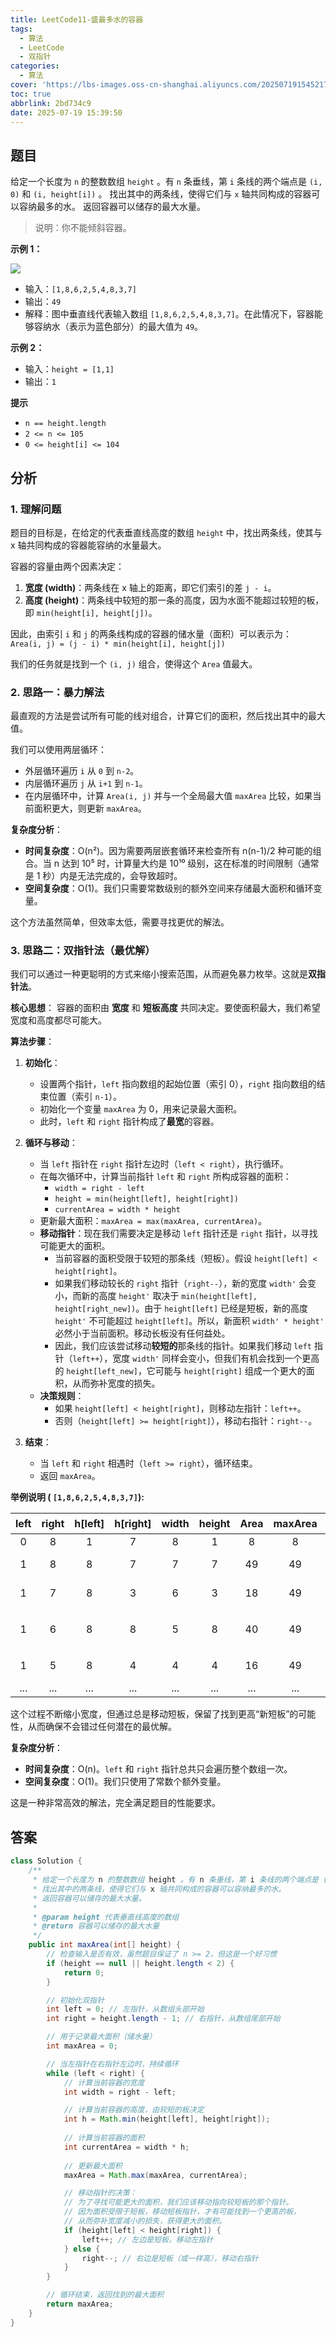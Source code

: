 ```yaml
---
title: LeetCode11-盛最多水的容器
tags:
  - 算法
  - LeetCode
  - 双指针
categories:
  - 算法
cover: 'https://lbs-images.oss-cn-shanghai.aliyuncs.com/20250719154521782.png'
toc: true
abbrlink: 2bd734c9
date: 2025-07-19 15:39:50
---
```


## 题目

给定一个长度为 `n` 的整数数组 `height` 。有 `n` 条垂线，第 `i` 条线的两个端点是 `(i, 0)` 和 `(i, height[i])` 。
找出其中的两条线，使得它们与 `x` 轴共同构成的容器可以容纳最多的水。
返回容器可以储存的最大水量。

> 说明：你不能倾斜容器。

**示例 1：**

![](https://lbs-images.oss-cn-shanghai.aliyuncs.com/20250719153752878.png)

- 输入：`[1,8,6,2,5,4,8,3,7]`
- 输出：`49`
- 解释：图中垂直线代表输入数组 `[1,8,6,2,5,4,8,3,7]`。在此情况下，容器能够容纳水（表示为蓝色部分）的最大值为 `49`。

**示例 2：**

- 输入：`height = [1,1]`
- 输出：`1`

**提示**

- `n == height.length`
- `2 <= n <= 105`
- `0 <= height[i] <= 104`

## 分析

### 1. 理解问题

题目的目标是，在给定的代表垂直线高度的数组 `height` 中，找出两条线，使其与 x 轴共同构成的容器能容纳的水量最大。

容器的容量由两个因素决定：
1.  **宽度 (width)**：两条线在 x 轴上的距离，即它们索引的差 `j - i`。
2.  **高度 (height)**：两条线中较短的那一条的高度，因为水面不能超过较短的板，即 `min(height[i], height[j])`。

因此，由索引 `i` 和 `j` 的两条线构成的容器的储水量（面积）可以表示为：
`Area(i, j) = (j - i) * min(height[i], height[j])`

我们的任务就是找到一个 `(i, j)` 组合，使得这个 `Area` 值最大。

### 2. 思路一：暴力解法

最直观的方法是尝试所有可能的线对组合，计算它们的面积，然后找出其中的最大值。

我们可以使用两层循环：
- 外层循环遍历 `i` 从 `0` 到 `n-2`。
- 内层循环遍历 `j` 从 `i+1` 到 `n-1`。
- 在内层循环中，计算 `Area(i, j)` 并与一个全局最大值 `maxArea` 比较，如果当前面积更大，则更新 `maxArea`。

**复杂度分析**：
- **时间复杂度**：O(n²)。因为需要两层嵌套循环来检查所有 n(n-1)/2 种可能的组合。当 n 达到 10⁵ 时，计算量大约是 10¹⁰ 级别，这在标准的时间限制（通常是 1 秒）内是无法完成的，会导致超时。
- **空间复杂度**：O(1)。我们只需要常数级别的额外空间来存储最大面积和循环变量。

这个方法虽然简单，但效率太低，需要寻找更优的解法。

### 3. 思路二：双指针法（最优解）

我们可以通过一种更聪明的方式来缩小搜索范围，从而避免暴力枚举。这就是**双指针法**。

**核心思想**：
容器的面积由 **宽度** 和 **短板高度** 共同决定。要使面积最大，我们希望宽度和高度都尽可能大。

**算法步骤**：

1.  **初始化**：
    -   设置两个指针，`left` 指向数组的起始位置（索引 0），`right` 指向数组的结束位置（索引 `n-1`）。
    -   初始化一个变量 `maxArea` 为 0，用来记录最大面积。
    -   此时，`left` 和 `right` 指针构成了**最宽**的容器。

2.  **循环与移动**：
    -   当 `left` 指针在 `right` 指针左边时（`left < right`），执行循环。
    -   在每次循环中，计算当前指针 `left` 和 `right` 所构成容器的面积：
        -   `width = right - left`
        -   `height = min(height[left], height[right])`
        -   `currentArea = width * height`
    -   更新最大面积：`maxArea = max(maxArea, currentArea)`。
    -   **移动指针**：现在我们需要决定是移动 `left` 指针还是 `right` 指针，以寻找可能更大的面积。
        -   当前容器的面积受限于较短的那条线（短板）。假设 `height[left] < height[right]`。
        -   如果我们移动较长的 `right` 指针（`right--`），新的宽度 `width'` 会变小，而新的高度 `height'` 取决于 `min(height[left], height[right_new])`。由于 `height[left]` 已经是短板，新的高度 `height'` 不可能超过 `height[left]`。所以，新面积 `width' * height'` 必然小于当前面积。移动长板没有任何益处。
        -   因此，我们应该尝试移动**较短的**那条线的指针。如果我们移动 `left` 指针（`left++`），宽度 `width'` 同样会变小，但我们有机会找到一个更高的 `height[left_new]`，它可能与 `height[right]` 组成一个更大的面积，从而弥补宽度的损失。
    -   **决策规则**：
        -   如果 `height[left] < height[right]`，则移动左指针：`left++`。
        -   否则（`height[left] >= height[right]`），移动右指针：`right--`。

3.  **结束**：
    -   当 `left` 和 `right` 相遇时（`left >= right`），循环结束。
    -   返回 `maxArea`。

**举例说明 (
`[1,8,6,2,5,4,8,3,7]`):**

| left | right | h[left] | h[right] | width | height | Area | maxArea | 移动 |
|:----:|:-----:|:-------:|:--------:|:-----:|:------:|:----:|:-------:|:----:|
| 0    | 8     | 1       | 7        | 8     | 1      | 8    | 8       | left++ |
| 1    | 8     | 8       | 7        | 7     | 7      | 49   | 49      | right-- |
| 1    | 7     | 8       | 3        | 6     | 3      | 18   | 49      | right-- |
| 1    | 6     | 8       | 8        | 5     | 8      | 40   | 49      | right-- (或 left++) |
| 1    | 5     | 8       | 4        | 4     | 4      | 16   | 49      | right-- |
| ...  | ...   | ...     | ...      | ...   | ...    | ...  | ...     | ...  |

这个过程不断缩小宽度，但通过总是移动短板，保留了找到更高“新短板”的可能性，从而确保不会错过任何潜在的最优解。

**复杂度分析**：
- **时间复杂度**：O(n)。`left` 和 `right` 指针总共只会遍历整个数组一次。
- **空间复杂度**：O(1)。我们只使用了常数个额外变量。

这是一种非常高效的解法，完全满足题目的性能要求。

## 答案

```java
class Solution {
    /**
     * 给定一个长度为 n 的整数数组 height 。有 n 条垂线，第 i 条线的两个端点是 (i, 0) 和 (i, height[i]) 。
     * 找出其中的两条线，使得它们与 x 轴共同构成的容器可以容纳最多的水。
     * 返回容器可以储存的最大水量。
     *
     * @param height 代表垂直线高度的数组
     * @return 容器可以储存的最大水量
     */
    public int maxArea(int[] height) {
        // 检查输入是否有效，虽然题目保证了 n >= 2，但这是一个好习惯
        if (height == null || height.length < 2) {
            return 0;
        }

        // 初始化双指针
        int left = 0; // 左指针，从数组头部开始
        int right = height.length - 1; // 右指针，从数组尾部开始

        // 用于记录最大面积（储水量）
        int maxArea = 0;

        // 当左指针在右指针左边时，持续循环
        while (left < right) {
            // 计算当前容器的宽度
            int width = right - left;

            // 计算当前容器的高度，由较短的板决定
            int h = Math.min(height[left], height[right]);
          
            // 计算当前容器的面积
            int currentArea = width * h;
          
            // 更新最大面积
            maxArea = Math.max(maxArea, currentArea);

            // 移动指针的决策：
            // 为了寻找可能更大的面积，我们应该移动指向较短板的那个指针。
            // 因为面积受限于短板，移动短板指针，才有可能找到一个更高的板，
            // 从而弥补宽度减小的损失，获得更大的面积。
            if (height[left] < height[right]) {
                left++; // 左边是短板，移动左指针
            } else {
                right--; // 右边是短板（或一样高），移动右指针
            }
        }

        // 循环结束，返回找到的最大面积
        return maxArea;
    }
}
```
